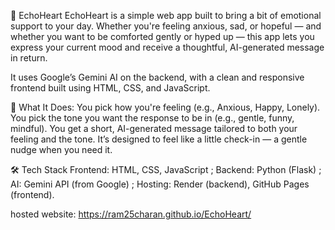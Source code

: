 💖 EchoHeart
EchoHeart is a simple web app built to bring a bit of emotional support to your day. Whether you're feeling anxious, sad, or hopeful — and whether you want to be comforted gently or hyped up — this app lets you express your current mood and receive a thoughtful, AI-generated message in return.

It uses Google’s Gemini AI on the backend, with a clean and responsive frontend built using HTML, CSS, and JavaScript.

🌟 What It Does: 
You pick how you're feeling (e.g., Anxious, Happy, Lonely).
You pick the tone you want the response to be in (e.g., gentle, funny, mindful).
You get a short, AI-generated message tailored to both your feeling and the tone.
It’s designed to feel like a little check-in — a gentle nudge when you need it.

🛠️ Tech Stack
Frontend: HTML, CSS, JavaScript ;
Backend: Python (Flask) ;
AI: Gemini API (from Google) ;
Hosting: Render (backend), GitHub Pages (frontend). 

hosted website:
https://ram25charan.github.io/EchoHeart/
